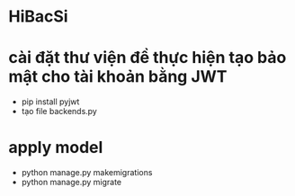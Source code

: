 ﻿# HiBacSi

# cài đặt thư viện đề thực hiện tạo bảo mật cho tài khoản bằng JWT
- pip install pyjwt
- tạo file backends.py

# apply model
- python manage.py makemigrations
- python manage.py migrate

